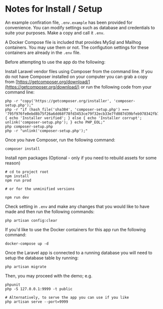 # Notes for Install / Setup

An example confiration file, `.env.example` has been provided for convenience. You can modify
settings such as database and credentials to suite your purposes. Make a copy
and call it `.env`.

A Docker Compose file is included that provides MySql and Mailhog containers.
You may use them or not. The configution settings for these containers are
already in the `.env` file.

Before attempting to use the app do the following:

Install Laravel vendor files using Composer from the command line. If you do not
have Composer installed on your computer you can grab a copy from
[https://getcomposer.org/download/](https://getcomposer.org/download/) or run
the following code from your command line:

```
php -r "copy('https://getcomposer.org/installer', 'composer-setup.php');"
php -r "if (hash_file('sha384', 'composer-setup.php') === '795f976fe0ebd8b75f26a6dd68f78fd3453ce79f32ecb33e7fd087d39bfeb978342fb73ac986cd4f54edd0dc902601dc') { echo 'Installer verified'; } else { echo 'Installer corrupt'; unlink('composer-setup.php'); } echo PHP_EOL;"
php composer-setup.php
php -r "unlink('composer-setup.php');"
```

Once you have Composer, run the following command:

```
composer install
```

Install npm packages (Optional - only if you need to rebuild assets for some
reason)

```
# cd to project root
npm install
npm run prod

# or for the unminified versions

npm run dev
```

Check setting in `.env` and make any changes that you would like to have made
and then run the following commands:

```
php artisan config:clear
```

If you'd like to use the Docker containers for this app run the following
command:

```
docker-compose up -d
```

Once the Laravel app is connected to a running database you will need to setup
the database table by running:

```
php artisan migrate
```

Then, you may proceed with the demo; e.g.

```
phpunit
php -S 127.0.0.1:9999 -t public

# Alternatively, to serve the app you can use if you like
php artisan serve --port=9999

```
